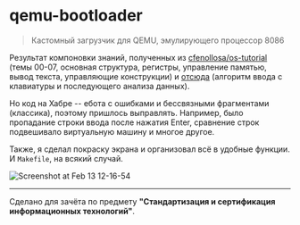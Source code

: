 # qemu-bootloader
> Кастомный загрузчик для QEMU, эмулирующего процессор 8086

Результат компоновки знаний, полученных из [cfenollosa/os-tutorial](https://github.com/cfenollosa/os-tutorial) (темы 00-07, основная структура, регистры, управление памятью, вывод текста, управляющие конструкции) и [отсюда](https://habr.com/ru/post/442428/) (алгоритм ввода с клавиатуры и последующего анализа данных).

Но код на Хабре -- ебота с ошибками и бессвязными фрагментами (классика), поэтому пришлось выправлять. Например, было пропадание строки ввода после нажатия Enter, сравнение строк подвешивало виртуальную машину и многое другое.

Также, я сделал покраску экрана и организовал всё в удобные функции. И `Makefile`, на всякий случай.

![Screenshot at Feb 13 12-16-54](https://user-images.githubusercontent.com/24318966/74419332-c6f21b00-4e5a-11ea-8f64-2f5dca12b965.png)

-----

Сделано для зачёта по предмету **"Стандартизация и сертификация информационных технологий"**.
